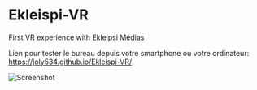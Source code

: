 # Ekleispi-VR
 First VR experience with Ekleipsi Médias
 
 Lien pour tester le bureau depuis votre smartphone ou votre ordinateur:
 https://joly534.github.io/Ekleispi-VR/

![Screenshot](https://github.com/joly534/Ekleispi-VR/blob/main/assets/readme/scrennshot.jpg)

</br>
